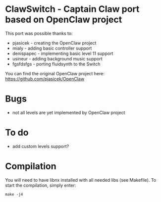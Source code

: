 # ClawSwitch - Captain Claw port based on OpenClaw project

This port was possible thanks to:
- pjasicek - creating the OpenClaw project
- mialy - adding basic controller support
- denispapec - implementing basic level 11 support
- usineur - adding background music support
- fgsfdsfgs - porting fluidsynth to the Switch

You can find the original OpenClaw project here: https://github.com/pjasicek/OpenClaw

# Bugs

- not all levels are yet implemented by OpenClaw project

# To do

- add custom levels support?

# Compilation

You will need to have libnx installed with all needed libs (see Makefile). To start the compilation, simply enter:
```
make -j4
```
